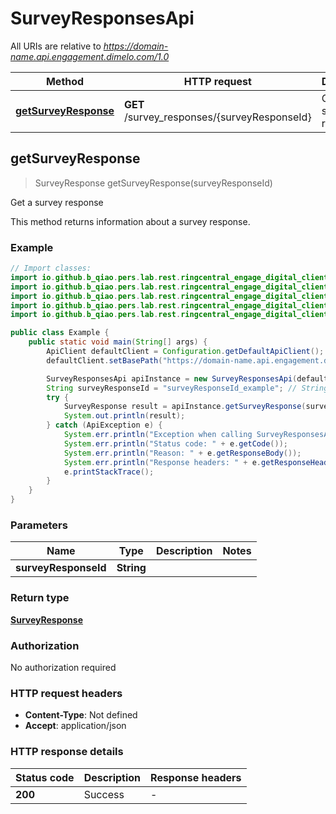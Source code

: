 # SurveyResponsesApi

All URIs are relative to *https://domain-name.api.engagement.dimelo.com/1.0*

| Method | HTTP request | Description |
|------------- | ------------- | -------------|
| [**getSurveyResponse**](SurveyResponsesApi.md#getSurveyResponse) | **GET** /survey_responses/{surveyResponseId} | Get a survey response |



## getSurveyResponse

> SurveyResponse getSurveyResponse(surveyResponseId)

Get a survey response

This method returns information about a survey response.

### Example

```java
// Import classes:
import io.github.b_qiao.pers.lab.rest.ringcentral_engage_digital_client.handler.ApiClient;
import io.github.b_qiao.pers.lab.rest.ringcentral_engage_digital_client.handler.ApiException;
import io.github.b_qiao.pers.lab.rest.ringcentral_engage_digital_client.handler.Configuration;
import io.github.b_qiao.pers.lab.rest.ringcentral_engage_digital_client.handler.model.*;
import io.github.b_qiao.pers.lab.rest.ringcentral_engage_digital_client.api.SurveyResponsesApi;

public class Example {
    public static void main(String[] args) {
        ApiClient defaultClient = Configuration.getDefaultApiClient();
        defaultClient.setBasePath("https://domain-name.api.engagement.dimelo.com/1.0");

        SurveyResponsesApi apiInstance = new SurveyResponsesApi(defaultClient);
        String surveyResponseId = "surveyResponseId_example"; // String | 
        try {
            SurveyResponse result = apiInstance.getSurveyResponse(surveyResponseId);
            System.out.println(result);
        } catch (ApiException e) {
            System.err.println("Exception when calling SurveyResponsesApi#getSurveyResponse");
            System.err.println("Status code: " + e.getCode());
            System.err.println("Reason: " + e.getResponseBody());
            System.err.println("Response headers: " + e.getResponseHeaders());
            e.printStackTrace();
        }
    }
}
```

### Parameters


| Name | Type | Description  | Notes |
|------------- | ------------- | ------------- | -------------|
| **surveyResponseId** | **String**|  | |

### Return type

[**SurveyResponse**](SurveyResponse.md)

### Authorization

No authorization required

### HTTP request headers

- **Content-Type**: Not defined
- **Accept**: application/json

### HTTP response details
| Status code | Description | Response headers |
|-------------|-------------|------------------|
| **200** | Success |  -  |

